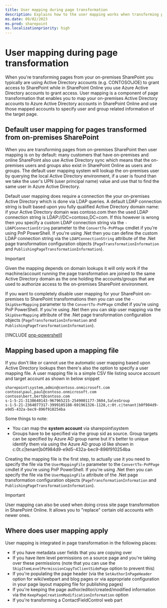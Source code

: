 ```yaml
---
title: User mapping during page transformation
description: Explains how to the user mapping works when transforming pages
ms.date: 09/02/2023
ms.prod: sharepoint
ms.localizationpriority: high
---
```


# User mapping during page transformation

When you're transforming pages from your on-premises SharePoint you typically are using Active Directory accounts (e.g. CONTOSO\JOE) to grant access to SharePoint while in SharePoint Online you use Azure Active Directory accounts to grant access. User mapping is a component of page transformation that enables you to map your on-premises Active Directory accounts to Azure Active Directory accounts in SharePoint Online and use those mapped accounts to specify user and group related information of the target page.

## Default user mapping for pages transformed from on-premises SharePoint

When you are transforming pages from on-premises SharePoint then user mapping is on by default: many customers that have on-premises and online SharePoint also use Active Directory sync which means that the on-premises users and groups also exist in SharePoint Online as users and groups. The default user mapping system will lookup the on-premises user by querying the local Active Directory environment, if a user is found than we take the user's UPN (user principal name) value and use that to find the same user in Azure Active Directory.

Default user mapping does require a connection the your on-premises Active Directory which is done via LDAP queries. A default LDAP connection string is built based upon you fully qualified Active Directory domain name: if your Active Directory domain was contoso.com then the used LDAP connection string is LDAP://DC=contoso,DC=com. If this however is wrong then you specify a custom LDAP connection string via the `-LDAPConnectionString` parameter to the `ConvertTo-PnPPage` cmdlet if you're using PnP PowerShell. If you're using .Net then you can define the custom LDAP connection string via the `LDAPConnectionString` attribute of the .Net page transformation configuration objects (`PageTransformationInformation` and `PublishingPageTransformationInformation`).

> [!IMPORTANT]
> Given the mapping depends on domain lookups it will only work if the machine/account running the page transformation are joined to the same Active Directory domain as the one holding the accounts/groups that are used to authorize access to the on-premises SharePoint environment.

If you want to completely disable user mapping for your SharePoint on-premises to SharePoint transformations then you can use the `-SkipUserMapping` parameter to the `ConvertTo-PnPPage` cmdlet if you're using PnP PowerShell. If you're using .Net then you can skip user mapping via the `SkipUserMapping` attribute of the .Net page transformation configuration objects (`PageTransformationInformation` and `PublishingPageTransformationInformation`).

[!INCLUDE [pnp-powershell](../../includes/snippets/open-source/pnp-powershell.md)]

## Mapping based upon a mapping file

If you don't like or cannot use the automatic user mapping based upon Active Directory lookups then there's also the option to specify a user mapping file. A user mapping file is a simple CSV file listing source account and target account as shown in below snippet

```Text
sharepoint\system,admin@contoso.onmicrosoft.com
contoso\paul,paul@contoso.onmicrosoft.com
contoso\bert,bert@contoso.com
s-1-5-21-3138640143-967965215-2549001177-3604,SalesGroup
s-1-5-21-2364077317-3999105188-691961326-1128,c:0t.c|tenant|b0f984d9-e9d5-432a-bec9-896f910254ba
```

Some things to note:

- You can map the **system account** via sharepoint\system
- Groups have to be specified via the group sid as source. Group targets can be specified by Azure AD group name but it's better to unique identify them via using the Azure AD group id like shown in c:0t.c|tenant|b0f984d9-e9d5-432a-bec9-896f910254ba

Creating the mapping file is the first step, to actually use it you need to specify the file via the `UserMappingFile` parameter to the `ConvertTo-PnPPage` cmdlet if you're using PnP PowerShell. If you're using .Net then you can specify the file via the  `UserMappingFile` attribute of the .Net page transformation configuration objects (`PageTransformationInformation` and `PublishingPageTransformationInformation`).

> [!IMPORTANT]
> User mapping can also be used when doing cross site page transformation in SharePoint Online. It allows you to "replace" certain old accounts with newer ones.

## Where does user mapping apply

User mapping is integrated in page transformation in the following places:

- If you have metadata user fields that you are copying over
- If you have item level permissions on a source page and you're taking over these permissions (note that you can use the `SkipItemLevelPermissionCopyToClientSidePage` option to prevent this)
- If you're populating the page header (via the `SetAuthorInPageHeader` option for wiki/webpart and blog pages or via appropriate configuration in your page layout mapping file for publishing pages)
- If you're keeping the page author/editor/created/modified information via the `KeepPageCreationModificationInformation` option
- If you're transforming a ContactFieldControl web part
